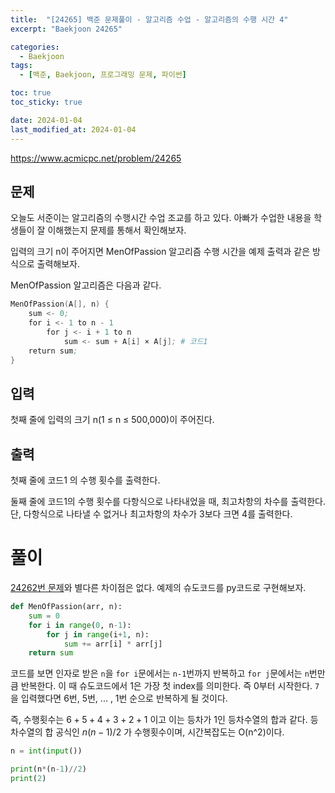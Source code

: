 ```yaml
---
title:  "[24265] 백준 문제풀이 - 알고리즘 수업 - 알고리즘의 수행 시간 4"
excerpt: "Baekjoon 24265"

categories:
  - Baekjoon
tags:
  - [백준, Baekjoon, 프로그래밍 문제, 파이썬]

toc: true
toc_sticky: true

date: 2024-01-04
last_modified_at: 2024-01-04
---
```


https://www.acmicpc.net/problem/24265

## 문제
오늘도 서준이는 알고리즘의 수행시간 수업 조교를 하고 있다. 아빠가 수업한 내용을 학생들이 잘 이해했는지 문제를 통해서 확인해보자.

입력의 크기 n이 주어지면 MenOfPassion 알고리즘 수행 시간을 예제 출력과 같은 방식으로 출력해보자.

MenOfPassion 알고리즘은 다음과 같다.

```s
MenOfPassion(A[], n) {
    sum <- 0;
    for i <- 1 to n - 1
        for j <- i + 1 to n
            sum <- sum + A[i] × A[j]; # 코드1
    return sum;
}
```

## 입력
첫째 줄에 입력의 크기 n(1 ≤ n ≤ 500,000)이 주어진다.

## 출력
첫째 줄에 코드1 의 수행 횟수를 출력한다.

둘째 줄에 코드1의 수행 횟수를 다항식으로 나타내었을 때, 최고차항의 차수를 출력한다. 단, 다항식으로 나타낼 수 없거나 최고차항의 차수가 3보다 크면 4를 출력한다.

# 풀이
[24262번 문제](https://98tech-savvy.github.io/baekjoon/Baekjoon-24262/)와 별다른 차이점은 없다. 예제의 슈도코드를 py코드로 구현해보자.

```py
def MenOfPassion(arr, n):
    sum = 0
    for i in range(0, n-1):
        for j in range(i+1, n):
            sum += arr[i] * arr[j]
    return sum
```

코드를 보면 인자로 받은 `n`을 `for i`문에서는 `n-1`번까지 반복하고 `for j`문에서는 `n`번만큼 반복한다. 이 때 슈도코드에서 1은 가장 첫 index를 의미한다. 즉 0부터 시작한다. `7`을 입력했다면 6번, 5번, ... , 1번 순으로 반복하게 될 것이다.

즉, 수행횟수는 $6+5+4+3+2+1$ 이고 이는 등차가 $1$인 등차수열의 합과 같다. 등차수열의 합 공식인 $n(n-1)/2$ 가 수행횟수이며, 시간복잡도는 O(n^2)이다.

```py
n = int(input())

print(n*(n-1)//2)
print(2)
```